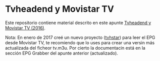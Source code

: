 # Tvheadend y Movistar TV

Este repositorio contiene material descrito en este apunte [Tvheadend y Movistar TV (2016)](http://www.luispa.com/?p=4571).


Nota: En enero de 2017 creé un nuevo proyecto ([tvhstar](https://github.com/LuisPalacios/tvhstar)) para leer el EPG desde Movistar TV, te recomiendo que lo uses para crear una versin más actualizada del ficheor tv.m3u. Por cierto la documentacin está en la sección EPG Grabber del apunte anterior (actualizado).
